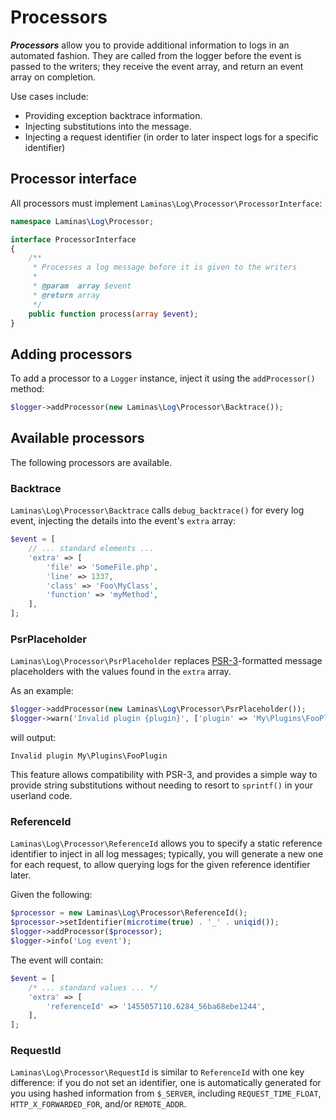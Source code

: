 # Processors

**_Processors_** allow you to provide additional information to logs in an
automated fashion. They are called from the logger before the event is passed
to the writers; they receive the event array, and return an event array on
completion.

Use cases include:

- Providing exception backtrace information.
- Injecting substitutions into the message.
- Injecting a request identifier (in order to later inspect logs for a specific
  identifier)

## Processor interface

All processors must implement `Laminas\Log\Processor\ProcessorInterface`:

```php
namespace Laminas\Log\Processor;

interface ProcessorInterface
{
    /**
     * Processes a log message before it is given to the writers
     *
     * @param  array $event
     * @return array
     */
    public function process(array $event);
}
```

## Adding processors

To add a processor to a `Logger` instance, inject it using the `addProcessor()` method:

```php
$logger->addProcessor(new Laminas\Log\Processor\Backtrace());
```

## Available processors

The following processors are available.

### Backtrace

`Laminas\Log\Processor\Backtrace` calls `debug_backtrace()` for every log event,
injecting the details into the event's `extra` array:

```php
$event = [
    // ... standard elements ...
    'extra' => [
        'file' => 'SomeFile.php',
        'line' => 1337,
        'class' => 'Foo\MyClass',
        'function' => 'myMethod',
    ],
];
```

### PsrPlaceholder

`Laminas\Log\Processor\PsrPlaceholder` replaces [PSR-3](http://www.php-fig.org/psr/psr-3/)-formatted
message placeholders with the values found in the `extra` array.

As an example:

```php
$logger->addProcessor(new Laminas\Log\Processor\PsrPlaceholder());
$logger->warn('Invalid plugin {plugin}', ['plugin' => 'My\Plugins\FooPlugin']);
```

will output:

```
Invalid plugin My\Plugins\FooPlugin
```

This feature allows compatibility with PSR-3, and provides a simple way to
provide string substitutions without needing to resort to `sprintf()` in
your userland code.

### ReferenceId

`Laminas\Log\Processor\ReferenceId` allows you to specify a static reference
identifier to inject in all log messages; typically, you will generate a new
one for each request, to allow querying logs for the given reference
identifier later.

Given the following:

```php
$processor = new Laminas\Log\Processor\ReferenceId();
$processor->setIdentifier(microtime(true) . '_' . uniqid());
$logger->addProcessor($processor);
$logger->info('Log event');
```

The event will contain:

```php
$event = [
    /* ... standard values ... */
    'extra' => [
        'referenceId' => '1455057110.6284_56ba68ebe1244',
    ],
];
```

### RequestId

`Laminas\Log\Processor\RequestId` is similar to `ReferenceId` with one key
difference: if you do not set an identifier, one is automatically
generated for you using hashed information from `$_SERVER`, including
`REQUEST_TIME_FLOAT`, `HTTP_X_FORWARDED_FOR`, and/or `REMOTE_ADDR`.
